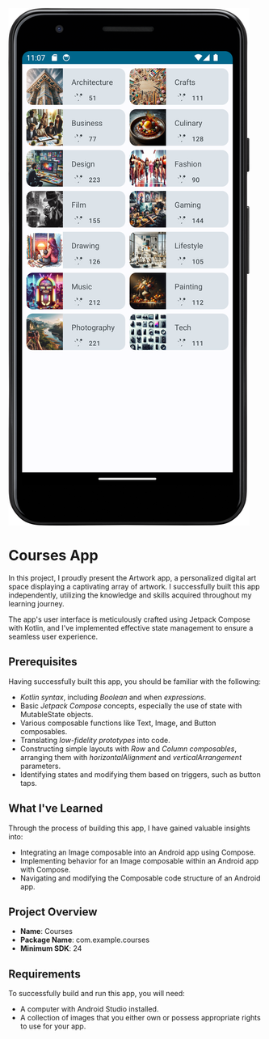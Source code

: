 ![Screenshot of Courses App](Screenshot_of_Courses.png)


# Courses App

In this project, I proudly present the Artwork app, a personalized digital art space displaying a captivating array of artwork. I successfully built this app independently, utilizing the knowledge and skills acquired throughout my learning journey.

The app's user interface is meticulously crafted using Jetpack Compose with Kotlin, and I've implemented effective state management to ensure a seamless user experience.

## Prerequisites
Having successfully built this app, you should be familiar with the following:

- *Kotlin syntax*, including *Boolean* and when *expressions*.
- Basic *Jetpack Compose* concepts, especially the use of state with MutableState objects.
- Various composable functions like Text, Image, and Button composables.
- Translating *low-fidelity prototypes* into code.
- Constructing simple layouts with *Row* and *Column composables*, arranging them with *horizontalAlignment* and *verticalArrangement* parameters.
- Identifying states and modifying them based on triggers, such as button taps.

## What I've Learned
Through the process of building this app, I have gained valuable insights into:

- Integrating an Image composable into an Android app using Compose.
- Implementing behavior for an Image composable within an Android app with Compose.
- Navigating and modifying the Composable code structure of an Android app.

## Project Overview

- **Name**: Courses
- **Package Name**: com.example.courses
- **Minimum SDK**: 24

## Requirements
To successfully build and run this app, you will need:

- A computer with Android Studio installed.
- A collection of images that you either own or possess appropriate rights to use for your app.



